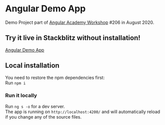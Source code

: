 # Angular Demo App

Demo Project part of <a href="https://angular.ac" target="_blank">Angular Academy Workshop</a> #206 in August 2020.

## Try it live in Stackblitz without installation!

<a href="https://stackblitz.com/github/ldex/Angular-Academy-206" target="_blank">Angular Demo App</a> 


## Local installation

You need to restore the npm dependencies first:  
Run `npm i`

### Run it locally

Run `ng s -o` for a dev server.  
The app is running on `http://localhost:4200/` and will automatically reload if you change any of the source files.